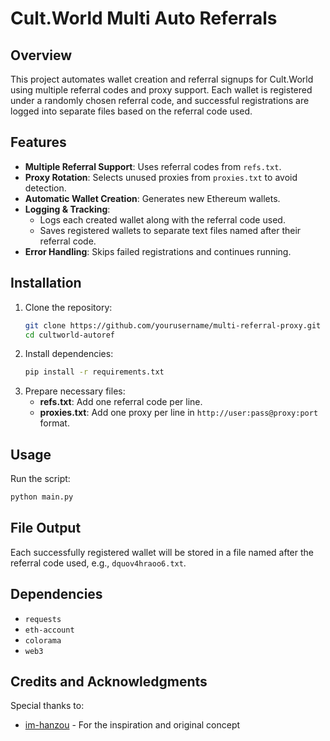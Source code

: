 # Cult.World Multi Auto Referrals

## Overview
This project automates wallet creation and referral signups for Cult.World using multiple referral codes and proxy support. Each wallet is registered under a randomly chosen referral code, and successful registrations are logged into separate files based on the referral code used.

## Features
- **Multiple Referral Support**: Uses referral codes from `refs.txt`.
- **Proxy Rotation**: Selects unused proxies from `proxies.txt` to avoid detection.
- **Automatic Wallet Creation**: Generates new Ethereum wallets.
- **Logging & Tracking**:
  - Logs each created wallet along with the referral code used.
  - Saves registered wallets to separate text files named after their referral code.
- **Error Handling**: Skips failed registrations and continues running.

## Installation
1. Clone the repository:
   ```sh
   git clone https://github.com/yourusername/multi-referral-proxy.git
   cd cultworld-autoref
   ```
2. Install dependencies:
   ```sh
   pip install -r requirements.txt
   ```
3. Prepare necessary files:
   - **refs.txt**: Add one referral code per line.
   - **proxies.txt**: Add one proxy per line in `http://user:pass@proxy:port` format.

## Usage
Run the script:
```sh
python main.py
```

## File Output
Each successfully registered wallet will be stored in a file named after the referral code used, e.g., `dquov4hraoo6.txt`.

## Dependencies
- `requests`
- `eth-account`
- `colorama`
- `web3`

## Credits and Acknowledgments
Special thanks to:
- [im-hanzou](https://github.com/im-hanzou) - For the inspiration and original concept

